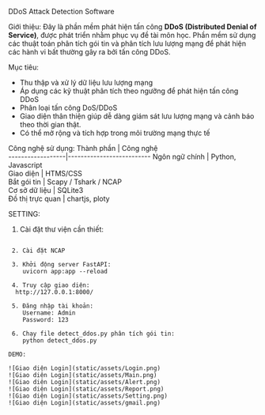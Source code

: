DDoS Attack Detection Software

Giới thiệu:
Đây là phần mềm phát hiện tấn công **DDoS (Distributed Denial of Service)**, được phát triển nhằm phục vụ 
đề tài môn học. Phần mềm sử dụng các thuật toán phân tích gói tin và phân tích lưu lượng mạng để 
phát hiện các hành vi bất thường gây ra bởi tấn công DDoS.

Mục tiêu:
- Thu thập và xử lý dữ liệu lưu lượng mạng
- Áp dụng các kỹ thuật phân tích theo ngưỡng để phát hiện tấn công DDoS
- Phân loại tấn công DoS/DDoS
- Giao diện thân thiện giúp dễ dàng giám sát lưu lượng mạng và cảnh báo theo thời gian thật.
- Có thể mở rộng và tích hợp trong môi trường mạng thực tế

Công nghệ sử dụng:
 Thành phần       | Công nghệ                
------------------|--------------------------
 Ngôn ngữ chính   | Python, Javascript                   
 Giao diện        | HTMS/CSS                     
 Bắt gói tin      | Scapy / Tshark / NCAP    
 Cơ sở dữ liệu    | SQLite3                               
 Đồ thị trực quan | chartjs, ploty 

 SETTING: 
 
 1. Cài đặt thư viện cần thiết:
```bashpip install -r requirements.txt
    
 2. Cài đặt NCAP
    
 3. Khởi động server FastAPI:
    uvicorn app:app --reload

 4. Truy cập giao diện:
  http://127.0.0.1:8000/

 5. Đăng nhập tài khoản:
    Username: Admin
    Password: 123

 6. Chạy file detect_ddos.py phân tích gói tin:
    python detect_ddos.py

DEMO:

![Giao diện Login](static/assets/Login.png)
![Giao diện Login](static/assets/Main.png)
![Giao diện Login](static/assets/Alert.png)
![Giao diện Login](static/assets/Report.png)
![Giao diện Login](static/assets/Setting.png)
![Giao diện Login](static/assets/gmail.png)

 
